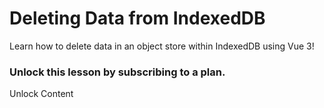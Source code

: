 # Deleting Data from IndexedDB

Learn how to delete data in an object store within IndexedDB using Vue 3!

### Unlock this lesson by subscribing to a plan.

Unlock Content